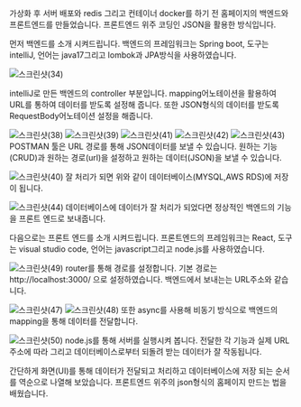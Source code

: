 가상화 후 서버 배포와 redis 그리고 컨테이너 docker를 하기 전 홈페이지의 백엔드와 프론트엔드를 만들었습니다.
프론트엔드 위주 코딩인 JSON을 활용한 방식입니다.


먼저 백엔드를 소개 시켜드립니다. 
백엔드의 프레임워크는 Spring boot, 도구는 intelliJ, 언어는 java17그리고 lombok과 JPA방식을 사용하였습니다.


![스크린샷(34)](https://github.com/user-attachments/assets/8729e143-b897-492e-959b-9cf9966ccde1)


intelliJ로 만든 백엔드의 controller 부분입니다.
mapping어노테이션을 활용하여 URL를 통하여 데이터를 받도록 설정해 줍니다. 
또한 JSON형식의 데이터를 받도록 RequestBody어노테이션 설정을 해줍니다.


![스크린샷(38)](https://github.com/user-attachments/assets/47164cc5-7eb9-4f0e-8372-356a2397d42b)
![스크린샷(39)](https://github.com/user-attachments/assets/5a6f1510-3f60-45fb-af28-61ddba48601e)
![스크린샷(41)](https://github.com/user-attachments/assets/b39db656-a79e-42e0-9b02-592084fd5e6f)
![스크린샷(42)](https://github.com/user-attachments/assets/7fc2aec1-1cb5-4948-96cb-5ca6198c7d91)
![스크린샷(43)](https://github.com/user-attachments/assets/928ba010-4a69-454c-b30a-581c88a3a394)
POSTMAN 툴은 URL 경로를 통해 JSON데이터를 보낼 수 있습니다.
원하는 기능(CRUD)과 원하는 경로(url)을 설정하고 원하는 데이터(JSON)을 보낼 수 있습니다. 


![스크린샷(40)](https://github.com/user-attachments/assets/b07cdd21-d598-422b-8991-acd12dac89f9)
잘 처리가 되면 위와 같이 데이터베이스(MYSQL,AWS RDS)에 저장이 됩니다.

![스크린샷(44)](https://github.com/user-attachments/assets/b77b661f-50c9-4415-a759-30921dc8aef0)
데이터베이스에 데이터가 잘 처리가 되었다면 정상적인 백엔드의 기능을 프론트 엔드로 보내줍니다.



다음으로는 프론트 엔드를 소개 시켜드립니다. 
프론트엔드의 프레임워크는 React, 도구는 visual studio code, 언어는 javascript그리고 node.js를 사용하였습니다.


![스크린샷(49)](https://github.com/user-attachments/assets/2e48dc38-bdb8-4237-a077-7b7458162862)
router를 통해 경로를 설정합니다. 기본 경로는 http://localhost:3000/ 으로 설정하였습니다. 백엔드에서 보내는는 URL주소와 같습니다.



![스크린샷(47)](https://github.com/user-attachments/assets/ac092439-b999-4a9c-86fb-d7ac19473b0b)
![스크린샷(48)](https://github.com/user-attachments/assets/8d38fc5f-3a59-4dcd-b137-a4c79c6b9ba8)
또한 async를 사용해 비동기 방식으로 백엔드의 mapping을 통해 데이터를 전달합니다.

![스크린샷(50)](https://github.com/user-attachments/assets/72a41075-3fcf-42a1-b523-51b22b59f572)
node.js를 통해 서버를 실행시켜 봅니다. 
전달한 각 기능과 실제 URL 주소에 따라 그리고 데이터베이스로부터 되돌려 받는 데이터가 잘 작동됩니다.

간단하게 화면(UI)를 통해 데이터가 전달되고 처리하고 데이터베이스에 저장 되는 순서를 역순으로 나열해 보았습니다.
프론트엔드 위주의 json형식의 홈페이지 만드는 법을 배웠습니다.










